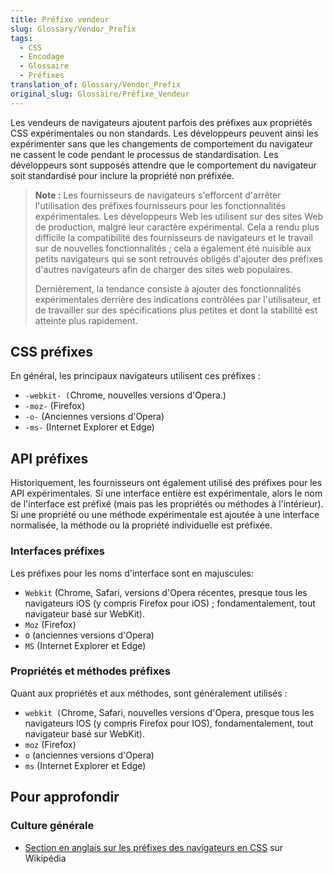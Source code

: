 ```yaml
---
title: Préfixe vendeur
slug: Glossary/Vendor_Prefix
tags:
  - CSS
  - Encodage
  - Glossaire
  - Préfixes
translation_of: Glossary/Vendor_Prefix
original_slug: Glossaire/Préfixe_Vendeur
---
```

Les vendeurs de navigateurs ajoutent parfois des préfixes aux propriétés CSS expérimentales ou non standards. Les développeurs peuvent ainsi les expérimenter sans que les changements de comportement du navigateur ne cassent le code pendant le processus de standardisation. Les développeurs sont supposés attendre que le comportement du navigateur soit standardisé pour inclure la propriété non préfixée.

> **Note :** Les fournisseurs de navigateurs s'efforcent d'arrêter l'utilisation des préfixes fournisseurs pour les fonctionnalités expérimentales. Les développeurs Web les utilisent sur des sites Web de production, malgré leur caractère expérimental. Cela a rendu plus difficile la compatibilité des fournisseurs de navigateurs et le travail sur de nouvelles fonctionnalités ; cela a également été nuisible aux petits navigateurs qui se sont retrouvés obligés d'ajouter des préfixes d'autres navigateurs afin de charger des sites web populaires.
>
> Dernièrement, la tendance consiste à ajouter des fonctionnalités expérimentales derrière des indications contrôlées par l'utilisateur, et de travailler sur des spécifications plus petites et dont la stabilité est atteinte plus rapidement.

## CSS préfixes

En général, les principaux navigateurs utilisent ces préfixes :

- `-webkit- (`Chrome, nouvelles versions d'Opera.)
- `-moz-` (Firefox)
- `-o-` (Anciennes versions d'Opera)
- `-ms-` (Internet Explorer et Edge)

## API préfixes

Historiquement, les fournisseurs ont également utilisé des préfixes pour les API expérimentales. Si une interface entière est expérimentale, alors le nom de l'interface est préfixé (mais pas les propriétés ou méthodes à l'intérieur). Si une propriété ou une méthode expérimentale est ajoutée à une interface normalisée, la méthode ou la propriété individuelle est préfixée.

### Interfaces préfixes

Les préfixes pour les noms d'interface sont en majuscules:

- `Webkit` (Chrome, Safari, versions d'Opera récentes, presque tous les navigateurs iOS (y compris Firefox pour iOS) ; fondamentalement, tout navigateur basé sur WebKit).
- `Moz` (Firefox)
- `O` (anciennes versions d'Opera)
- `MS` (Internet Explorer et Edge)

### Propriétés et méthodes préfixes

Quant aux propriétés et aux méthodes, sont généralement utilisés :

- `webkit (`Chrome, Safari, nouvelles versions d'Opera, presque tous les navigateurs IOS (y compris Firefox pour IOS), fondamentalement, tout navigateur basé sur WebKit).
- `moz` (Firefox)
- `o` (anciennes versions d'Opera)
- `ms` (Internet Explorer et Edge)

## Pour approfondir

### Culture générale

- [Section en anglais sur les préfixes des navigateurs en CSS](https://en.wikipedia.org/wiki/CSS_hack#Browser_prefixes) sur Wikipédia
